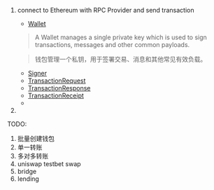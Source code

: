 1. connect to Ethereum with RPC Provider and send transaction
   - [Wallet](https://docs.ethers.org/v6/api/wallet/#Wallet)
   > A Wallet manages a single private key which is used to sign 
   > transactions, messages and other common payloads.
   
   > 钱包管理一个私钥，用于签署交易、消息和其他常见有效负载。 
   >
   - [Signer](https://docs.ethers.org/v6/api/providers/#Signer)
   - [TransactionRequest](https://docs.ethers.org/v6/api/providers/#TransactionRequest)
   - [TransactionResponse](https://docs.ethers.org/v6/api/providers/#TransactionResponse)
   - [TransactionReceipt](https://docs.ethers.org/v6/api/providers/#TransactionReceipt)
   - 

2.


TODO:
1. 批量创建钱包
2. 单一转账
3. 多对多转账
4. uniswap testbet swap
5. bridge
6. lending
